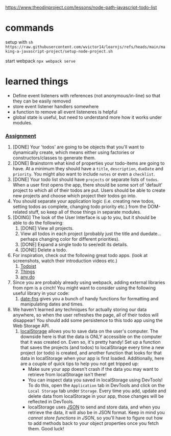 https://www.theodinproject.com/lessons/node-path-javascript-todo-list

# commands

setup with `sh https://raw.githubusercontent.com/wvictor14/learnjs/refs/heads/main/making-a-javascript-project/setup-node-project.sh`

start webpack
`npx webpack serve`

# learned things

- Define event listeners with references (not anonymous/in-line) so that they can be easily removed
- store event listener handlers somewhere
- a function to remove all event listeneres is helpful
- global state is useful, but need to understand more how it works under modules.

### [Assignment](https://www.theodinproject.com/lessons/node-path-javascript-todo-list#assignment)

1.  [DONE] Your 'todos' are going to be objects that you'll want to dynamically create, which means either using factories or constructors/classes to generate them.
2.  [DONE] Brainstorm what kind of properties your todo-items are going to have. At a minimum they should have a `title`, `description`, `dueDate` and `priority`. You might also want to include `notes` or even a `checklist`.
3.  [DONE] Your todo list should have `projects` or separate lists of `todos`. When a user first opens the app, there should be some sort of 'default' project to which all of their todos are put. Users should be able to create new projects and choose which project their todos go into.
4.  You should separate your application logic (i.e. creating new todos, setting todos as complete, changing todo priority etc.) from the DOM-related stuff, so keep all of those things in separate modules.
5.  [DOING] The look of the User Interface is up to you, but it should be able to do the following:
    1.  [DONE] View all projects.
    2.  View all todos in each project (probably just the title and duedate... perhaps changing color for different priorities).
    3.  [DONE] Expand a single todo to see/edit its details.
    4.  [DONE] Delete a todo.
6.  For inspiration, check out the following great todo apps. (look at screenshots, watch their introduction videos etc.)
    1.  [Todoist](https://en.todoist.com/)
    2.  [Things](https://culturedcode.com/things/)
    3.  [any.do](https://www.any.do/)
7.  Since you are probably already using webpack, adding external libraries from npm is a cinch! You might want to consider using the following useful library in your code:
    1.  [date-fns](https://github.com/date-fns/date-fns) gives you a bunch of handy functions for formatting and manipulating dates and times.
8.  We haven't learned any techniques for actually storing our data anywhere, so when the user refreshes the page, all of their todos will disappear! You should add some persistence to this todo app using the Web Storage API.
    1.  [localStorage](https://developer.mozilla.org/en-US/docs/Web/API/Web_Storage_API/Using_the_Web_Storage_API) allows you to save data on the user's computer. The downside here is that the data is ONLY accessible on the computer that it was created on. Even so, it's pretty handy! Set up a function that saves the projects (and todos) to localStorage every time a new project (or todo) is created, and another function that looks for that data in localStorage when your app is first loaded. Additionally, here are a couple of quick tips to help you not get tripped up:
        -   Make sure your app doesn't crash if the data you may want to retrieve from localStorage isn't there!
        -   You can inspect data you saved in localStorage using DevTools! To do this, open the `Application` tab in DevTools and click on the `Local Storage` tab under `Storage`. Every time you add, update and delete data from localStorage in your app, those changes will be reflected in DevTools.
        -   localStorage uses [JSON](https://developer.mozilla.org/en-US/docs/Web/JavaScript/Reference/Global_Objects/JSON) to send and store data, and when you retrieve the data, it will also be in JSON format. Keep in mind you *cannot store functions in JSON*, so you'll have to figure out how to add methods back to your object properties once you fetch them. Good luck!
